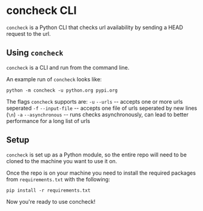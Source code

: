# concheck CLI
`concheck` is a Python CLI that checks url availability by sending a HEAD request to the url.

## Using `concheck`
`concheck` is a CLI and run from the command line.

An example run of `concheck` looks like:
```
python -m concheck -u python.org pypi.org
```

The flags `concheck` supports are:
`-u` `--urls` -- accepts one or more urls seperated
`-f` `--input-file` -- accepts one file of urls seperated by new lines (`\n`)
`-a` `--asynchronous` -- runs checks asynchronously, can lead to better performance for a long list of urls

## Setup
`concheck` is set up as a Python module, so the entire repo will need to be cloned to the machine you want to use it on.

Once the repo is on your machine you need to install the required packages from `requirements.txt` with the following:
```
pip install -r requirements.txt
```
Now you're ready to use concheck!